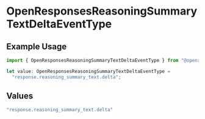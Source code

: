 # OpenResponsesReasoningSummaryTextDeltaEventType

## Example Usage

```typescript
import { OpenResponsesReasoningSummaryTextDeltaEventType } from "@openrouter/sdk/models";

let value: OpenResponsesReasoningSummaryTextDeltaEventType =
  "response.reasoning_summary_text.delta";
```

## Values

```typescript
"response.reasoning_summary_text.delta"
```